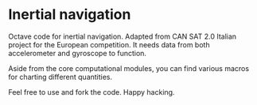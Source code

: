 Inertial navigation
===================

Octave code for inertial navigation.
Adapted from CAN SAT 2.0 Italian project for the European competition. It needs data from both accelerometer and gyroscope to function.

Aside from the core computational modules, you can find various macros for charting different quantities.

Feel free to use and fork the code. Happy hacking.
